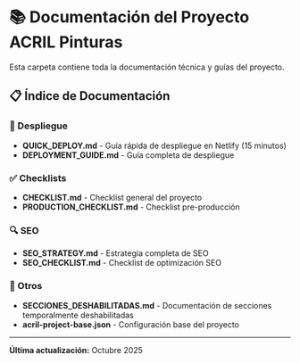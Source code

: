 # 📚 Documentación del Proyecto ACRIL Pinturas

Esta carpeta contiene toda la documentación técnica y guías del proyecto.

## 📋 Índice de Documentación

### 🚀 Despliegue
- **QUICK_DEPLOY.md** - Guía rápida de despliegue en Netlify (15 minutos)
- **DEPLOYMENT_GUIDE.md** - Guía completa de despliegue

### ✅ Checklists
- **CHECKLIST.md** - Checklist general del proyecto
- **PRODUCTION_CHECKLIST.md** - Checklist pre-producción

### 🔍 SEO
- **SEO_STRATEGY.md** - Estrategia completa de SEO
- **SEO_CHECKLIST.md** - Checklist de optimización SEO

### 📝 Otros
- **SECCIONES_DESHABILITADAS.md** - Documentación de secciones temporalmente deshabilitadas
- **acril-project-base.json** - Configuración base del proyecto

---

**Última actualización:** Octubre 2025
